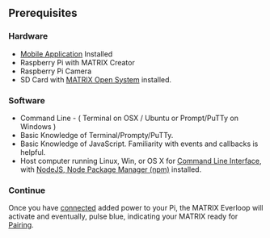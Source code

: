 ## Prerequisites

### Hardware
* [Mobile Application](../getting-started/mobile-applications.md) Installed
* Raspberry Pi with MATRIX Creator
* Raspberry Pi Camera
* SD Card with [MATRIX Open System](installation.md) installed.

### Software
* Command Line - ( Terminal on OSX / Ubuntu or Prompt/PuTTy on Windows )
* Basic Knowledge of Terminal/Prompty/PuTTy.
* Basic Knowledge of JavaScript. Familiarity with events and callbacks is helpful.
* Host computer running Linux, Win, or OS X for [Command Line Interface](../overview/cli.md), with [NodeJS, Node Package Manager (npm)](https://nodejs.org/en/download/) installed.

### Continue
Once you have [connected](../../docs/setup.md) added power to your Pi, the MATRIX Everloop will activate and eventually, pulse blue, indicating your MATRIX ready for [Pairing](../getting-started/pairing.md).
